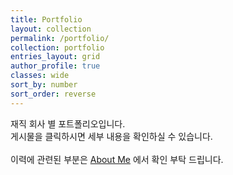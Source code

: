 ```yaml
---
title: Portfolio
layout: collection
permalink: /portfolio/
collection: portfolio
entries_layout: grid
author_profile: true
classes: wide
sort_by: number
sort_order: reverse
---
```


재직 회사 별 포트폴리오입니다.  
게시물을 클릭하시면 세부 내용을 확인하실 수 있습니다.  
<br>
이력에 관련된 부분은 [About Me](https://bcchoi0202.github.io/r/) 에서 확인 부탁 드립니다.